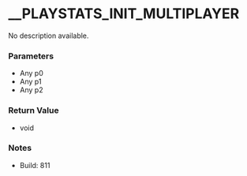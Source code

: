 # __PLAYSTATS_INIT_MULTIPLAYER

No description available.

### Parameters
* Any p0
* Any p1
* Any p2

### Return Value
* void

### Notes
* Build: 811

